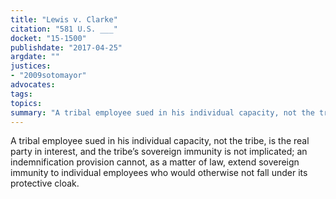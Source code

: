 ```yaml
---
title: "Lewis v. Clarke"
citation: "581 U.S. ___"
docket: "15-1500"
publishdate: "2017-04-25"
argdate: ""
justices:
- "2009sotomayor"
advocates:
tags:
topics:
summary: "A tribal employee sued in his individual capacity, not the tribe, is the real party in interest, and the tribe’s sovereign immunity is not implicated; an indemnification provision cannot, as a matter of law, extend sovereign immunity to individual employees who would otherwise not fall under its protective cloak."
---
```

A tribal employee sued in his individual capacity, not the tribe, is the real party in interest, and the tribe’s sovereign immunity is not implicated; an indemnification provision cannot, as a matter of law, extend sovereign immunity to individual employees who would otherwise not fall under its protective cloak.

